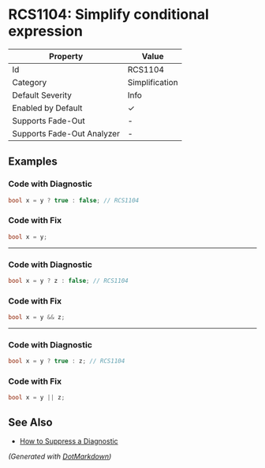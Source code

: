 # RCS1104: Simplify conditional expression

| Property                    | Value          |
| --------------------------- | -------------- |
| Id                          | RCS1104        |
| Category                    | Simplification |
| Default Severity            | Info           |
| Enabled by Default          | &#x2713;       |
| Supports Fade\-Out          | \-             |
| Supports Fade\-Out Analyzer | \-             |

## Examples

### Code with Diagnostic

```csharp
bool x = y ? true : false; // RCS1104
```

### Code with Fix

```csharp
bool x = y;
```

- - -

### Code with Diagnostic

```csharp
bool x = y ? z : false; // RCS1104
```

### Code with Fix

```csharp
bool x = y && z;
```

- - -

### Code with Diagnostic

```csharp
bool x = y ? true : z; // RCS1104
```

### Code with Fix

```csharp
bool x = y || z;
```

## See Also

* [How to Suppress a Diagnostic](../HowToConfigureAnalyzers.md#how-to-suppress-a-diagnostic)


*\(Generated with [DotMarkdown](http://github.com/JosefPihrt/DotMarkdown)\)*